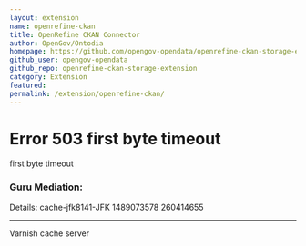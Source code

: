 ```yaml
---
layout: extension
name: openrefine-ckan
title: OpenRefine CKAN Connector
author: OpenGov/Ontodia
homepage: https://github.com/opengov-opendata/openrefine-ckan-storage-extension
github_user: opengov-opendata
github_repo: openrefine-ckan-storage-extension
category: Extension
featured: 
permalink: /extension/openrefine-ckan/
---
```



<?xml version="1.0" encoding="utf-8"?>
<!DOCTYPE html PUBLIC "-//W3C//DTD XHTML 1.0 Strict//EN"
 "http://www.w3.org/TR/xhtml1/DTD/xhtml1-strict.dtd">
<html>
  <head>
    <title>503 first byte timeout</title>
  </head>
  <body>
    <h1>Error 503 first byte timeout</h1>
    <p>first byte timeout</p>
    <h3>Guru Mediation:</h3>
    <p>Details: cache-jfk8141-JFK 1489073578 260414655</p>
    <hr>
    <p>Varnish cache server</p>
  </body>
</html>


